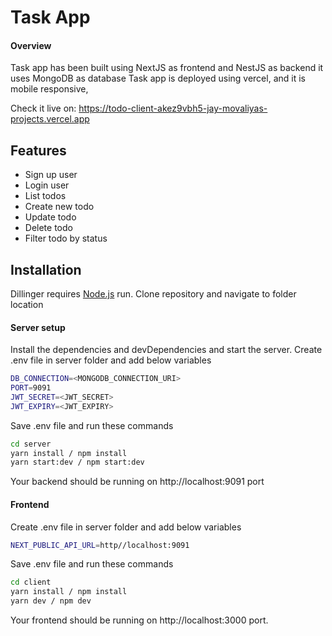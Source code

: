# Task App
#### Overview

Task app has been built using NextJS as frontend and NestJS as backend it uses MongoDB as database
Task app is deployed using vercel, and it is mobile responsive,

Check it live on: https://todo-client-akez9vbh5-jay-movaliyas-projects.vercel.app

## Features

- Sign up user
- Login user
- List todos
- Create new todo
- Update todo
- Delete todo
- Filter todo by status

## Installation

Dillinger requires [Node.js](https://nodejs.org/) run.
Clone repository and navigate to folder location

#### Server setup
Install the dependencies and devDependencies and start the server.
Create .env file in server folder and add below variables
```sh
DB_CONNECTION=<MONGODB_CONNECTION_URI>
PORT=9091
JWT_SECRET=<JWT_SECRET>
JWT_EXPIRY=<JWT_EXPIRY>
```
 Save .env file and run these commands
```sh
cd server
yarn install / npm install
yarn start:dev / npm start:dev
```
Your backend should be running on http://localhost:9091 port

#### Frontend
Create .env file in server folder and add below variables

```sh
NEXT_PUBLIC_API_URL=http//localhost:9091
```
Save .env file and run these commands
```sh
cd client
yarn install / npm install
yarn dev / npm dev
```

Your frontend should be running on http://localhost:3000 port.